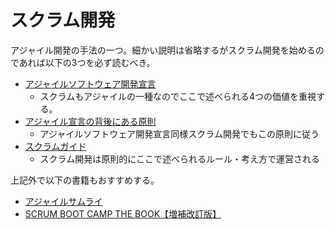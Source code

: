# スクラム開発

アジャイル開発の手法の一つ。細かい説明は省略するがスクラム開発を始めるのであれば以下の3つを必ず読むべき。

- [アジャイルソフトウェア開発宣言](https://agilemanifesto.org/iso/ja/manifesto.html)
    - スクラムもアジャイルの一種なのでここで述べられる4つの価値を重視する。
- [アジャイル宣言の背後にある原則](https://agilemanifesto.org/iso/ja/manifesto.html)
    - アジャイルソフトウェア開発宣言同様スクラム開発でもこの原則に従う
- [スクラムガイド](https://www.scrumguides.org/docs/scrumguide/v2016/2016-Scrum-Guide-Japanese.pdf)
    - スクラム開発は原則的にここで述べられるルール・考え方で運営される
    
上記外で以下の書籍もおすすめする。

- [アジャイルサムライ](https://www.amazon.co.jp/dp/B00J1XKB6K)
- [SCRUM BOOT CAMP THE BOOK【増補改訂版】](https://www.amazon.co.jp/SCRUM-BOOT-CAMP-BOOK%E3%80%90%E5%A2%97%E8%A3%9C%E6%94%B9%E8%A8%82%E7%89%88%E3%80%91-%E3%82%B9%E3%82%AF%E3%83%A9%E3%83%A0%E3%83%81%E3%83%BC%E3%83%A0%E3%81%A7%E3%81%AF%E3%81%98%E3%82%81%E3%82%8B%E3%82%A2%E3%82%B8%E3%83%A3%E3%82%A4%E3%83%AB%E9%96%8B%E7%99%BA-ebook/dp/B086GBXRN6)



